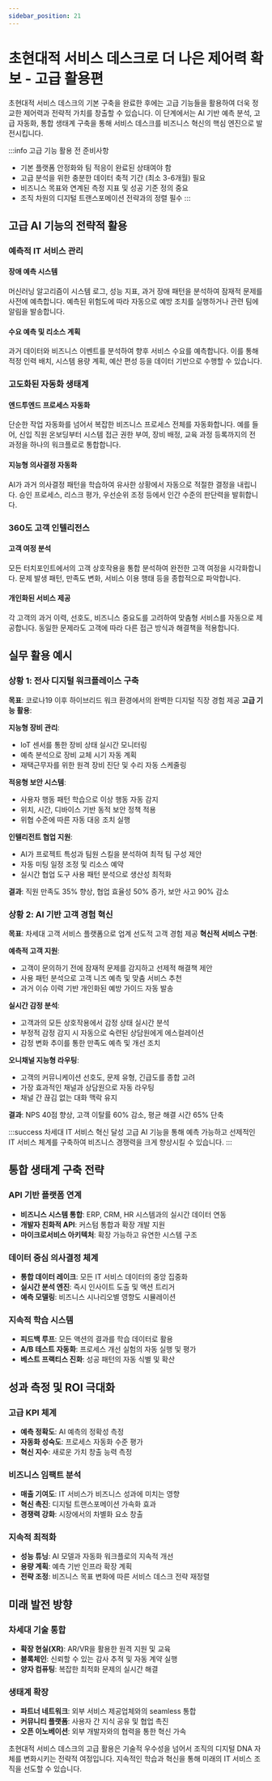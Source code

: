 ```yaml
---
sidebar_position: 21
---
```


# 초현대적 서비스 데스크로 더 나은 제어력 확보 - 고급 활용편

초현대적 서비스 데스크의 기본 구축을 완료한 후에는 고급 기능들을 활용하여 더욱 정교한 제어력과 전략적 가치를 창출할 수 있습니다. 이 단계에서는 AI 기반 예측 분석, 고급 자동화, 통합 생태계 구축을 통해 서비스 데스크를 비즈니스 혁신의 핵심 엔진으로 발전시킵니다.

:::info 고급 기능 활용 전 준비사항
- 기본 플랫폼 안정화와 팀 적응이 완료된 상태여야 함
- 고급 분석을 위한 충분한 데이터 축적 기간 (최소 3-6개월) 필요
- 비즈니스 목표와 연계된 측정 지표 및 성공 기준 정의 중요
- 조직 차원의 디지털 트랜스포메이션 전략과의 정렬 필수
:::

## 고급 AI 기능의 전략적 활용

### 예측적 IT 서비스 관리

#### 장애 예측 시스템
머신러닝 알고리즘이 시스템 로그, 성능 지표, 과거 장애 패턴을 분석하여 잠재적 문제를 사전에 예측합니다. 예측된 위험도에 따라 자동으로 예방 조치를 실행하거나 관련 팀에 알림을 발송합니다.

#### 수요 예측 및 리소스 계획
과거 데이터와 비즈니스 이벤트를 분석하여 향후 서비스 수요를 예측합니다. 이를 통해 적정 인력 배치, 시스템 용량 계획, 예산 편성 등을 데이터 기반으로 수행할 수 있습니다.

### 고도화된 자동화 생태계

#### 엔드투엔드 프로세스 자동화
단순한 작업 자동화를 넘어서 복잡한 비즈니스 프로세스 전체를 자동화합니다. 예를 들어, 신입 직원 온보딩부터 시스템 접근 권한 부여, 장비 배정, 교육 과정 등록까지의 전 과정을 하나의 워크플로로 통합합니다.

#### 지능형 의사결정 자동화
AI가 과거 의사결정 패턴을 학습하여 유사한 상황에서 자동으로 적절한 결정을 내립니다. 승인 프로세스, 리스크 평가, 우선순위 조정 등에서 인간 수준의 판단력을 발휘합니다.

### 360도 고객 인텔리전스

#### 고객 여정 분석
모든 터치포인트에서의 고객 상호작용을 통합 분석하여 완전한 고객 여정을 시각화합니다. 문제 발생 패턴, 만족도 변화, 서비스 이용 행태 등을 종합적으로 파악합니다.

#### 개인화된 서비스 제공
각 고객의 과거 이력, 선호도, 비즈니스 중요도를 고려하여 맞춤형 서비스를 자동으로 제공합니다. 동일한 문제라도 고객에 따라 다른 접근 방식과 해결책을 적용합니다.

## 실무 활용 예시

### 상황 1: 전사 디지털 워크플레이스 구축
**목표**: 코로나19 이후 하이브리드 워크 환경에서의 완벽한 디지털 직장 경험 제공
**고급 기능 활용**:

**지능형 장비 관리**:
- IoT 센서를 통한 장비 상태 실시간 모니터링
- 예측 분석으로 장비 교체 시기 자동 계획
- 재택근무자를 위한 원격 장비 진단 및 수리 자동 스케줄링

**적응형 보안 시스템**:
- 사용자 행동 패턴 학습으로 이상 행동 자동 감지
- 위치, 시간, 디바이스 기반 동적 보안 정책 적용
- 위협 수준에 따른 자동 대응 조치 실행

**인텔리전트 협업 지원**:
- AI가 프로젝트 특성과 팀원 스킬을 분석하여 최적 팀 구성 제안
- 자동 미팅 일정 조정 및 리소스 예약
- 실시간 협업 도구 사용 패턴 분석으로 생산성 최적화

**결과**: 직원 만족도 35% 향상, 협업 효율성 50% 증가, 보안 사고 90% 감소

### 상황 2: AI 기반 고객 경험 혁신
**목표**: 차세대 고객 서비스 플랫폼으로 업계 선도적 고객 경험 제공
**혁신적 서비스 구현**:

**예측적 고객 지원**:
- 고객이 문의하기 전에 잠재적 문제를 감지하고 선제적 해결책 제안
- 사용 패턴 분석으로 고객 니즈 예측 및 맞춤 서비스 추천
- 과거 이슈 이력 기반 개인화된 예방 가이드 자동 발송

**실시간 감정 분석**:
- 고객과의 모든 상호작용에서 감정 상태 실시간 분석
- 부정적 감정 감지 시 자동으로 숙련된 상담원에게 에스컬레이션
- 감정 변화 추이를 통한 만족도 예측 및 개선 조치

**오니채널 지능형 라우팅**:
- 고객의 커뮤니케이션 선호도, 문제 유형, 긴급도를 종합 고려
- 가장 효과적인 채널과 상담원으로 자동 라우팅
- 채널 간 끊김 없는 대화 맥락 유지

**결과**: NPS 40점 향상, 고객 이탈률 60% 감소, 평균 해결 시간 65% 단축

:::success 차세대 IT 서비스 혁신 달성
고급 AI 기능을 통해 예측 가능하고 선제적인 IT 서비스 체계를 구축하여 비즈니스 경쟁력을 크게 향상시킬 수 있습니다.
:::

## 통합 생태계 구축 전략

### API 기반 플랫폼 연계
- **비즈니스 시스템 통합**: ERP, CRM, HR 시스템과의 실시간 데이터 연동
- **개발자 친화적 API**: 커스텀 통합과 확장 개발 지원
- **마이크로서비스 아키텍처**: 확장 가능하고 유연한 시스템 구조

### 데이터 중심 의사결정 체계
- **통합 데이터 레이크**: 모든 IT 서비스 데이터의 중앙 집중화
- **실시간 분석 엔진**: 즉시 인사이트 도출 및 액션 트리거
- **예측 모델링**: 비즈니스 시나리오별 영향도 시뮬레이션

### 지속적 학습 시스템
- **피드백 루프**: 모든 액션의 결과를 학습 데이터로 활용
- **A/B 테스트 자동화**: 프로세스 개선 실험의 자동 실행 및 평가
- **베스트 프랙티스 진화**: 성공 패턴의 자동 식별 및 확산

## 성과 측정 및 ROI 극대화

### 고급 KPI 체계
- **예측 정확도**: AI 예측의 정확성 측정
- **자동화 성숙도**: 프로세스 자동화 수준 평가
- **혁신 지수**: 새로운 가치 창출 능력 측정

### 비즈니스 임팩트 분석
- **매출 기여도**: IT 서비스가 비즈니스 성과에 미치는 영향
- **혁신 촉진**: 디지털 트랜스포메이션 가속화 효과
- **경쟁력 강화**: 시장에서의 차별화 요소 창출

### 지속적 최적화
- **성능 튜닝**: AI 모델과 자동화 워크플로의 지속적 개선
- **용량 계획**: 예측 기반 인프라 확장 계획
- **전략 조정**: 비즈니스 목표 변화에 따른 서비스 데스크 전략 재정렬

## 미래 발전 방향

### 차세대 기술 통합
- **확장 현실(XR)**: AR/VR을 활용한 원격 지원 및 교육
- **블록체인**: 신뢰할 수 있는 감사 추적 및 자동 계약 실행
- **양자 컴퓨팅**: 복잡한 최적화 문제의 실시간 해결

### 생태계 확장
- **파트너 네트워크**: 외부 서비스 제공업체와의 seamless 통합
- **커뮤니티 플랫폼**: 사용자 간 지식 공유 및 협업 촉진
- **오픈 이노베이션**: 외부 개발자와의 협력을 통한 혁신 가속

초현대적 서비스 데스크의 고급 활용은 기술적 우수성을 넘어서 조직의 디지털 DNA 자체를 변화시키는 전략적 여정입니다. 지속적인 학습과 혁신을 통해 미래의 IT 서비스 조직을 선도할 수 있습니다.